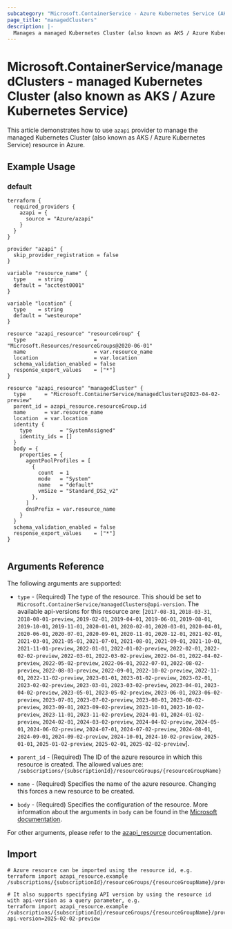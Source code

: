 ```yaml
---
subcategory: "Microsoft.ContainerService - Azure Kubernetes Service (AKS)"
page_title: "managedClusters"
description: |-
  Manages a managed Kubernetes Cluster (also known as AKS / Azure Kubernetes Service).
---
```


# Microsoft.ContainerService/managedClusters - managed Kubernetes Cluster (also known as AKS / Azure Kubernetes Service)

This article demonstrates how to use `azapi` provider to manage the managed Kubernetes Cluster (also known as AKS / Azure Kubernetes Service) resource in Azure.

## Example Usage

### default

```hcl
terraform {
  required_providers {
    azapi = {
      source = "Azure/azapi"
    }
  }
}

provider "azapi" {
  skip_provider_registration = false
}

variable "resource_name" {
  type    = string
  default = "acctest0001"
}

variable "location" {
  type    = string
  default = "westeurope"
}

resource "azapi_resource" "resourceGroup" {
  type                      = "Microsoft.Resources/resourceGroups@2020-06-01"
  name                      = var.resource_name
  location                  = var.location
  schema_validation_enabled = false
  response_export_values    = ["*"]
}

resource "azapi_resource" "managedCluster" {
  type      = "Microsoft.ContainerService/managedClusters@2023-04-02-preview"
  parent_id = azapi_resource.resourceGroup.id
  name      = var.resource_name
  location  = var.location
  identity {
    type         = "SystemAssigned"
    identity_ids = []
  }
  body = {
    properties = {
      agentPoolProfiles = [
        {
          count  = 1
          mode   = "System"
          name   = "default"
          vmSize = "Standard_DS2_v2"
        },
      ]
      dnsPrefix = var.resource_name
    }
  }
  schema_validation_enabled = false
  response_export_values    = ["*"]
}


```



## Arguments Reference

The following arguments are supported:

* `type` - (Required) The type of the resource. This should be set to `Microsoft.ContainerService/managedClusters@api-version`. The available api-versions for this resource are: [`2017-08-31`, `2018-03-31`, `2018-08-01-preview`, `2019-02-01`, `2019-04-01`, `2019-06-01`, `2019-08-01`, `2019-10-01`, `2019-11-01`, `2020-01-01`, `2020-02-01`, `2020-03-01`, `2020-04-01`, `2020-06-01`, `2020-07-01`, `2020-09-01`, `2020-11-01`, `2020-12-01`, `2021-02-01`, `2021-03-01`, `2021-05-01`, `2021-07-01`, `2021-08-01`, `2021-09-01`, `2021-10-01`, `2021-11-01-preview`, `2022-01-01`, `2022-01-02-preview`, `2022-02-01`, `2022-02-02-preview`, `2022-03-01`, `2022-03-02-preview`, `2022-04-01`, `2022-04-02-preview`, `2022-05-02-preview`, `2022-06-01`, `2022-07-01`, `2022-08-02-preview`, `2022-08-03-preview`, `2022-09-01`, `2022-10-02-preview`, `2022-11-01`, `2022-11-02-preview`, `2023-01-01`, `2023-01-02-preview`, `2023-02-01`, `2023-02-02-preview`, `2023-03-01`, `2023-03-02-preview`, `2023-04-01`, `2023-04-02-preview`, `2023-05-01`, `2023-05-02-preview`, `2023-06-01`, `2023-06-02-preview`, `2023-07-01`, `2023-07-02-preview`, `2023-08-01`, `2023-08-02-preview`, `2023-09-01`, `2023-09-02-preview`, `2023-10-01`, `2023-10-02-preview`, `2023-11-01`, `2023-11-02-preview`, `2024-01-01`, `2024-01-02-preview`, `2024-02-01`, `2024-03-02-preview`, `2024-04-02-preview`, `2024-05-01`, `2024-06-02-preview`, `2024-07-01`, `2024-07-02-preview`, `2024-08-01`, `2024-09-01`, `2024-09-02-preview`, `2024-10-01`, `2024-10-02-preview`, `2025-01-01`, `2025-01-02-preview`, `2025-02-01`, `2025-02-02-preview`].

* `parent_id` - (Required) The ID of the azure resource in which this resource is created. The allowed values are:  
  `/subscriptions/{subscriptionId}/resourceGroups/{resourceGroupName}`

* `name` - (Required) Specifies the name of the azure resource. Changing this forces a new resource to be created.

* `body` - (Required) Specifies the configuration of the resource. More information about the arguments in `body` can be found in the [Microsoft documentation](https://learn.microsoft.com/en-us/azure/templates/Microsoft.ContainerService/managedClusters?pivots=deployment-language-terraform).

For other arguments, please refer to the [azapi_resource](https://registry.terraform.io/providers/Azure/azapi/latest/docs/resources/resource) documentation.

## Import

 ```shell
 # Azure resource can be imported using the resource id, e.g.
 terraform import azapi_resource.example /subscriptions/{subscriptionId}/resourceGroups/{resourceGroupName}/providers/Microsoft.ContainerService/managedClusters/{resourceName}
 
 # It also supports specifying API version by using the resource id with api-version as a query parameter, e.g.
 terraform import azapi_resource.example /subscriptions/{subscriptionId}/resourceGroups/{resourceGroupName}/providers/Microsoft.ContainerService/managedClusters/{resourceName}?api-version=2025-02-02-preview
 ```
